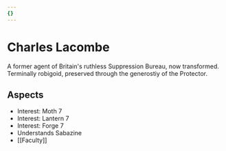 ```yaml
---
{}
---
```

# Charles Lacombe
A former agent of Britain's ruthless Suppression Bureau, now transformed. Terminally robigoid, preserved through the generostiy of the Protector.
## Aspects
- Interest: Moth 7
- Interest: Lantern 7
- Interest: Forge 7
- Understands Sabazine
- [[Faculty]]